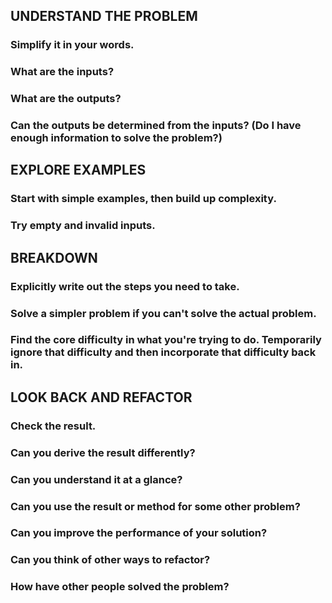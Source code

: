 ## UNDERSTAND THE PROBLEM

### Simplify it in your words.

### What are the inputs?

### What are the outputs?

### Can the outputs be determined from the inputs? (Do I have enough information to solve the problem?)

## EXPLORE EXAMPLES

### Start with simple examples, then build up complexity.

### Try empty and invalid inputs.

## BREAKDOWN

### Explicitly write out the steps you need to take.

### Solve a simpler problem if you can't solve the actual problem.

### Find the core difficulty in what you're trying to do. Temporarily ignore that difficulty and then incorporate that difficulty back in.

## LOOK BACK AND REFACTOR

### Check the result.

### Can you derive the result differently?

### Can you understand it at a glance?

### Can you use the result or method for some other problem?

### Can you improve the performance of your solution?

### Can you think of other ways to refactor?

### How have other people solved the problem?
